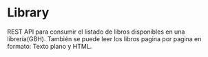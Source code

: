 # Library
REST API para consumir el listado de libros disponibles en una librería(GBH). También se puede leer los libros pagina por pagina en formato: Texto plano y HTML.
